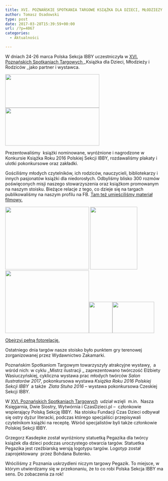 ```yaml
---
title: XVI. POZNAŃSKIE SPOTKANIA TARGOWE KSIĄŻKA DLA DZIECI, MŁODZIEZY I RODZICÓW ZA NAMI
author: Tomasz Osadowski
type: post
date: 2017-03-28T15:39:59+00:00
url: /?p=4067
categories:
  - Aktualności

---
```

W dniach 24-26 marca Polska Sekcja IBBY uczestniczyła w <a href="http://www.targiksiazki.pl/pl/" target="_blank">XVI. Poznańskich Spotkaniach Targowych </a>_Książka dla Dzieci, Młodzieży i Rodziców _jako partner i wystawca.

<a href="http://www.targiksiazki.pl/pl/" target="_blank"><img class="alignnone size-medium wp-image-4036" src="http://www.ibby.pl/wp-content/uploads/2017/03/targi-poznań-2017-300x107.png" alt="" width="300" height="107" srcset="http://www.ibby.pl/wp-content/uploads/2017/03/targi-poznań-2017-300x107.png 300w, http://www.ibby.pl/wp-content/uploads/2017/03/targi-poznań-2017-150x53.png 150w, http://www.ibby.pl/wp-content/uploads/2017/03/targi-poznań-2017-768x274.png 768w, http://www.ibby.pl/wp-content/uploads/2017/03/targi-poznań-2017-800x285.png 800w, http://www.ibby.pl/wp-content/uploads/2017/03/targi-poznań-2017.png 825w" sizes="(max-width: 300px) 100vw, 300px" /></a><img class="alignnone size-medium wp-image-4083" src="http://www.ibby.pl/wp-content/uploads/2017/03/półka-z-książkami-300x121.jpg" alt="" width="300" height="121" srcset="http://www.ibby.pl/wp-content/uploads/2017/03/półka-z-książkami-300x121.jpg 300w, http://www.ibby.pl/wp-content/uploads/2017/03/półka-z-książkami-150x60.jpg 150w, http://www.ibby.pl/wp-content/uploads/2017/03/półka-z-książkami-768x310.jpg 768w, http://www.ibby.pl/wp-content/uploads/2017/03/półka-z-książkami-800x323.jpg 800w, http://www.ibby.pl/wp-content/uploads/2017/03/półka-z-książkami.jpg 960w" sizes="(max-width: 300px) 100vw, 300px" />

Prezentowaliśmy  książki nominowane, wyróżnione i nagrodzone w Konkursie Książka Roku 2016 Polskiej Sekcji IBBY, rozdawaliśmy plakaty i ulotki pokonkursowe oraz zakładki.

Gościliśmy młodych czytelników, ich rodziców, nauczycieli, bibliotekarzy i innych pasjonatów książki dla niedorosłych. Odbyliśmy blisko 300 rozmów poświęconych misji naszego stowarzyszenia oraz książkom promowanym na naszym stoisku. Bieżące relacje z tego, co dzieje się na targach publikowaliśmy na naszym profilu na FB. <a href="https://www.facebook.com/pg/PolskaSekcjaIBBY/videos/?ref=page_internal" target="_blank">Tam też umieściliśmy materiał filmowy.</a>

 <img class="alignnone size-medium wp-image-4072" src="http://www.ibby.pl/wp-content/uploads/2017/03/17504471_1304235769692608_4681542070201182355_o-267x200.jpg" alt="" width="267" height="200" srcset="http://www.ibby.pl/wp-content/uploads/2017/03/17504471_1304235769692608_4681542070201182355_o-267x200.jpg 267w, http://www.ibby.pl/wp-content/uploads/2017/03/17504471_1304235769692608_4681542070201182355_o-133x100.jpg 133w, http://www.ibby.pl/wp-content/uploads/2017/03/17504471_1304235769692608_4681542070201182355_o-768x576.jpg 768w, http://www.ibby.pl/wp-content/uploads/2017/03/17504471_1304235769692608_4681542070201182355_o-800x600.jpg 800w, http://www.ibby.pl/wp-content/uploads/2017/03/17504471_1304235769692608_4681542070201182355_o.jpg 1152w" sizes="(max-width: 267px) 100vw, 267px" /> <img class="alignnone size-medium wp-image-4073" src="http://www.ibby.pl/wp-content/uploads/2017/03/17504702_1304235183026000_6614315146176244615_o-150x200.jpg" alt="" width="150" height="200" srcset="http://www.ibby.pl/wp-content/uploads/2017/03/17504702_1304235183026000_6614315146176244615_o-150x200.jpg 150w, http://www.ibby.pl/wp-content/uploads/2017/03/17504702_1304235183026000_6614315146176244615_o-75x100.jpg 75w, http://www.ibby.pl/wp-content/uploads/2017/03/17504702_1304235183026000_6614315146176244615_o-768x1024.jpg 768w, http://www.ibby.pl/wp-content/uploads/2017/03/17504702_1304235183026000_6614315146176244615_o-450x600.jpg 450w, http://www.ibby.pl/wp-content/uploads/2017/03/17504702_1304235183026000_6614315146176244615_o.jpg 864w" sizes="(max-width: 150px) 100vw, 150px" /><img class="alignnone size-medium wp-image-4068" src="http://www.ibby.pl/wp-content/uploads/2017/03/17389147_1304235393025979_8931421009385477280_o-267x200.jpg" alt="" width="267" height="200" srcset="http://www.ibby.pl/wp-content/uploads/2017/03/17389147_1304235393025979_8931421009385477280_o-267x200.jpg 267w, http://www.ibby.pl/wp-content/uploads/2017/03/17389147_1304235393025979_8931421009385477280_o-133x100.jpg 133w, http://www.ibby.pl/wp-content/uploads/2017/03/17389147_1304235393025979_8931421009385477280_o-768x576.jpg 768w, http://www.ibby.pl/wp-content/uploads/2017/03/17389147_1304235393025979_8931421009385477280_o-800x600.jpg 800w, http://www.ibby.pl/wp-content/uploads/2017/03/17389147_1304235393025979_8931421009385477280_o.jpg 1152w" sizes="(max-width: 267px) 100vw, 267px" /><img class="alignnone wp-image-4076 size-thumbnail" src="http://www.ibby.pl/wp-content/uploads/2017/03/17545593_1304234646359387_8354696451359984200_o-75x100.jpg" width="75" height="100" srcset="http://www.ibby.pl/wp-content/uploads/2017/03/17545593_1304234646359387_8354696451359984200_o-75x100.jpg 75w, http://www.ibby.pl/wp-content/uploads/2017/03/17545593_1304234646359387_8354696451359984200_o-150x200.jpg 150w, http://www.ibby.pl/wp-content/uploads/2017/03/17545593_1304234646359387_8354696451359984200_o-768x1024.jpg 768w, http://www.ibby.pl/wp-content/uploads/2017/03/17545593_1304234646359387_8354696451359984200_o-450x600.jpg 450w, http://www.ibby.pl/wp-content/uploads/2017/03/17545593_1304234646359387_8354696451359984200_o.jpg 864w" sizes="(max-width: 75px) 100vw, 75px" /><img class="alignnone wp-image-4077 size-thumbnail" src="http://www.ibby.pl/wp-content/uploads/2017/03/17546784_1304234523026066_4516701474418219531_o-133x100.jpg" width="133" height="100" srcset="http://www.ibby.pl/wp-content/uploads/2017/03/17546784_1304234523026066_4516701474418219531_o-133x100.jpg 133w, http://www.ibby.pl/wp-content/uploads/2017/03/17546784_1304234523026066_4516701474418219531_o-267x200.jpg 267w, http://www.ibby.pl/wp-content/uploads/2017/03/17546784_1304234523026066_4516701474418219531_o-768x576.jpg 768w, http://www.ibby.pl/wp-content/uploads/2017/03/17546784_1304234523026066_4516701474418219531_o-800x600.jpg 800w, http://www.ibby.pl/wp-content/uploads/2017/03/17546784_1304234523026066_4516701474418219531_o.jpg 1152w" sizes="(max-width: 133px) 100vw, 133px" />

<a href="https://www.facebook.com/pg/PolskaSekcjaIBBY/photos/?tab=album&album_id=1304234439692741" target="_blank">Obejrzyj pełną fotorelację.</a>

Ostatniego dnia targów nasze stoisko było punktem gry terenowej zorganizowanej przez Wydawnictwo Zakamarki.

Poznańskim Spotkaniom Targowym towarzyszyły atrakcyjne wystawy,  a wśród nich: w cyklu _Mistrz ilustracji _ zaprezentowano twórczość Elżbiety Wasiuczyńskiej, cykliczna wystawa prac młodych twórców _Salon Ilustratorów 2017_, pokonkursowa wystawa _Książka Roku 2016 Polskiej Sekcji IBBY_  a także  _Zlata Stuha_ _2016_ – wystawa pokonkursowa Czeskiej  Sekcji IBBY.

W <a href="http://www.targiksiazki.pl/pl/" target="_blank">XVI. Poznańskich Spotkaniach Targowych</a>  udział wzięli  m.in.  Nasza Księgarnia, Dwie Siostry, Wytwórnia i CzasDzieci.pl &#8211;  członkowie wspierający Polską Sekcję IBBY.  Na stoisku Fundacji Czas Dzieci odbywał się ostry dyżur literacki, podczas którego specjaliści przepisywali czytelnikom książki na receptę. Wśród specjalistów byli także członkowie Polskiej Sekcji IBBY.

Grzegorz Kasdepke został wyróżniony statuetką Pegazika dla twórcy książek dla dzieci podczas uroczystego otwarcia targów. Statuetka Pegazika jest rzeźbiarską wersją logotypu targów. Logotyp został zaprojektowany  przez Bohdana Butenko.

Wróciliśmy z Poznania uskrzydleni niczym targowy Pegazik. To miejsce, w którym utwierdzamy się w przekonaniu, że to co robi Polska Sekcja IBBY ma sens. Do zobaczenia za rok!

 

 

